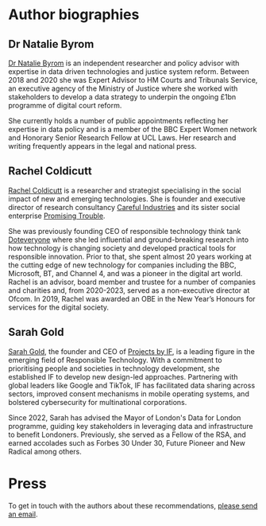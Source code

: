 # Author biographies

## Dr Natalie Byrom

[Dr Natalie Byrom](https://www.nataliebyrom.com) is an independent researcher and policy advisor with expertise in data driven technologies and justice system reform. Between 2018 and 2020 she was Expert Advisor to HM Courts and Tribunals Service, an executive agency of the Ministry of Justice where she worked with stakeholders to develop a data strategy to underpin the ongoing £1bn programme of digital court reform. 

She currently holds a number of public appointments reflecting her expertise in data policy and is a member of the BBC Expert Women network and Honorary Senior Research Fellow at UCL Laws. Her research and writing frequently appears in the legal and national press. 

## Rachel Coldicutt

[Rachel Coldicutt](https://www.linkedin.com/in/rachelcoldicutt/) is a researcher and strategist specialising in the social impact of new and emerging technologies. She is founder and executive director of research consultancy [Careful Industries](https://www.careful.industries/) and its sister social enterprise [Promising Trouble](https://www.promisingtrouble.net/). 

She was previously founding CEO of responsible technology think tank [Doteveryone](https://www.doteveryone.org.uk/) where she led influential and ground-breaking research into how technology is changing society and developed practical tools for responsible innovation. Prior to that, she spent almost 20 years working at the cutting edge of new technology for companies including the BBC, Microsoft, BT, and Channel 4, and was a pioneer in the digital art world. Rachel is an advisor, board member and trustee for a number of companies and charities and, from 2020-2023, served as a non-executive director at Ofcom. In 2019, Rachel was awarded an OBE in the New Year’s Honours for services for the digital society.

## Sarah Gold

[Sarah Gold](https://www.linkedin.com/in/sarahtgold/), the founder and CEO of [Projects by IF](https://projectsbyif.com/), is a leading figure in the emerging field of Responsible Technology. With a commitment to prioritising people and societies in technology development, she established IF to develop new design-led approaches. Partnering with global leaders like Google and TikTok, IF has facilitated data sharing across sectors, improved consent mechanisms in mobile operating systems, and bolstered cybersecurity for multinational corporations.

Since 2022, Sarah has advised the Mayor of London's Data for London programme, guiding key stakeholders in leveraging data and infrastructure to benefit Londoners. Previously, she served as a Fellow of the RSA, and earned accolades such as Forbes 30 Under 30, Future Pioneer and New Radical among others.

# Press

To get in touch with the authors about these recommendations, [please send an email](mailto:hello@careful.industries).
